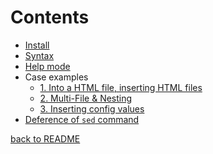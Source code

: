 Contents
===
* [Install](install.md)
* [Syntax](syntax.md)
* [Help mode](help-mode.md)
* Case examples
  * [1. Into a HTML file, inserting HTML files](example1.md)
  * [2. Multi-File & Nesting](example2.md)
  * [3. Inserting config values](example3.md)
* [Deference of `sed` command](deference-of-sed-command.md)

[back to README](../README.md)
